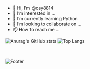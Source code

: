 - 👋 Hi, I’m @osy8814
- 👀 I’m interested in ...
- 🌱 I’m currently learning Python
- 💞️ I’m looking to collaborate on ...
- 📫 How to reach me ...
<!---
osy8814/osy8814 is a ✨ special ✨ repository because its `README.md` (this file) appears on your GitHub profile.
You can click the Preview link to take a look at your changes.
--->

![Anurag's GitHub stats](https://github-readme-stats.vercel.app/api?username=osy8814&count_private=true&show_icons=true&theme=tokyonight)
![Top Langs](https://github-readme-stats.vercel.app/api/top-langs/?username=osy8814&layout=compact&&count_private=true&theme=tokyonight)

<br><br>
![Footer](https://capsule-render.vercel.app/api?type=waving&color=black&height=150&section=footer)
